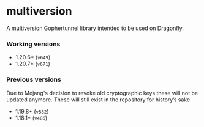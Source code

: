 # multiversion
A multiversion Gophertunnel library intended to be used on Dragonfly.

### Working versions
- 1.20.6* (`v649`)
- 1.20.7* (`v671`)

### Previous versions
Due to Mojang's decision to revoke old cryptographic keys these will not be updated anymore.
These will still exist in the repository for history’s sake.
- 1.19.8* (`v582`)
- 1.18.1* (`v486`)